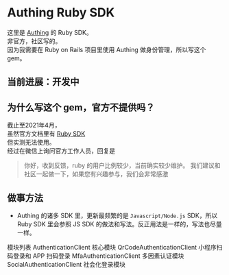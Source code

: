 # Authing Ruby SDK
这里是 [Authing](https://www.authing.cn/) 的 Ruby SDK。    
非官方，社区写的。     
因为我需要在 Ruby on Rails 项目里使用 Authing 做身份管理，所以写这个 gem。

## 当前进展：开发中

## 为什么写这个 gem，官方不提供吗？
截止至2021年4月，   
虽然官方文档里有 [Ruby SDK](https://docs.authing.cn/v2/reference/sdk-for-ruby.html)  
但实测无法使用。  
经过在微信上询问官方工作人员，回复是

> 你好，收到反馈，ruby 的用户比例较少，当前确实较少维护。
我们建议和社区一起做一下，如果您有兴趣参与，我们会非常感激

## 做事方法
* Authing 的诸多 SDK 里，更新最频繁的是 `Javascript/Node.js` SDK，所以 Ruby SDK 里会参照 JS SDK 的做法和写法。反正用法是一样的，写法也尽量一样。

模块列表
AuthenticationClient 核心模块
QrCodeAuthenticationClient 小程序扫码登录和 APP 扫码登录
MfaAuthenticationClient 多因素认证模块
SocialAuthenticationClient 社会化登录模块